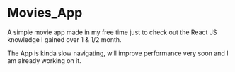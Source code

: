 # Movies_App

A simple movie app made in my free time just to check out the React JS knowledge I gained over 1 &amp; 1/2 month.

The App is kinda slow navigating, will improve performance very soon and I am already working on it.
